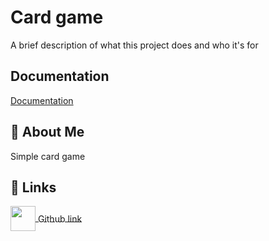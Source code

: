 
# Card game

A brief description of what this project does and who it's for

## Documentation

[Documentation](http://localhost:8000/api-docs)


## 🚀 About Me
Simple card game


## 🔗 Links
<a href="https://github.com/BINIL-BALAN/card_game_server.git">
  <img src="https://images.seeklogo.com/logo-png/50/2/github-icon-logo-png_seeklogo-503247.png" width="40" height="40" style="vertical-align:middle;">
  <span style="vertical-align:middle;">Github link</span>
</a>

